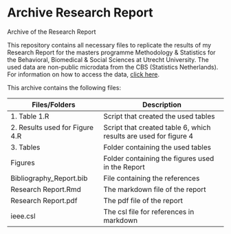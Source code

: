 # Archive Research Report
Archive of the Research Report

This repository contains all necessary files to replicate the results of my Research Report for the masters programme Methodology & Statistics for the Behavioral, Biomedical & Social Sciences at Utrecht University. 
The used data are non-public microdata from the CBS (Statistics Netherlands). For information on how to access the data, [click here](https://www.cbs.nl/en-gb/our-services/customised-services-microdata/microdata-conducting-your-own-research). 

This archive contains the following files: 

| Files/Folders  |  Description   |
|---|---|
| 1. Table 1.R  | Script that created the used tables |  
| 2. Results used for Figure 4.R  |  Script that created table 6, which results are used for figure 4| 
| 3. Tables  | Folder containing the used tables |   
| Figures |  Folder containing the figures used in the Report | 
| Bibliography_Report.bib  |  File containing the references | 
| Research Report.Rmd | The markdown file of the report  | 
| Research Report.pdf   |  The pdf file of the report | 
| ieee.csl | The csl file for references in markdown  | 


